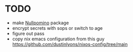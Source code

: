 # TODO

- make [Nullpomino](https://github.com/nullpomino/nullpomino) package
- encrypt secrets with sops or switch to age
- figure out pass
- copy nix emacs configuration from this guy https://github.com/dustinlyons/nixos-config/tree/main
